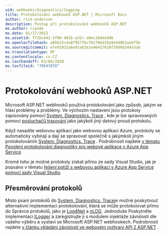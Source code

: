 ```yaml
---
uid: webhooks/diagnostics/logging
title: Protokolování webhooků ASP.NET | Microsoft Docs
author: rick-anderson
description: Postup při protokolování webhooků ASP.NET
ms.author: riande
ms.date: 01/17/2012
ms.assetid: f71bc442-5f80-481b-a32c-a0ec18dee9d6
ms.openlocfilehash: a05b32c4a8f9577bcf6170bd19a9e440b1aeb75b
ms.sourcegitcommit: e7e91932a6e91a63e2e46417626f39d6b244a3ab
ms.translationtype: MT
ms.contentlocale: cs-CZ
ms.lasthandoff: 03/06/2020
ms.locfileid: "78547878"
---
```

# <a name="aspnet-webhooks-logging"></a>Protokolování webhooků ASP.NET

Microsoft ASP.NET webhooků používá protokolování jako způsob, jakým se hlásí problémy a problémy. Ve výchozím nastavení jsou protokoly zapisovány pomocí [System. Diagnostics. Trace](https://msdn.microsoft.com/library/system.diagnostics.trace) , kde je lze spravovaných pomocí [posluchačů trasování](https://msdn.microsoft.com/library/system.diagnostics.tracelistener.aspx) jako jakýkoli jiný datový proud protokolu.

Když nasadíte webovou aplikaci jako webovou aplikaci Azure, protokoly se automaticky vybírají a dají se spravovat společně s jakýmkoli jiným protokolováním [System. Diagnostics. Trace](https://msdn.microsoft.com/library/system.diagnostics.trace) . Podrobnosti najdete [v tématu Povolení protokolování diagnostiky pro webové aplikace v Azure App Service](https://azure.microsoft.com/documentation/articles/web-sites-enable-diagnostic-log/)

Kromě toho je možné protokoly získat přímo ze sady Visual Studio, jak je popsáno v tématu [řešení potíží s webovou aplikací v Azure App Service pomocí sady Visual Studio](https://azure.microsoft.com/documentation/articles/web-sites-dotnet-troubleshoot-visual-studio/#webserverlogs).

## <a name="redirecting-logs"></a>Přesměrování protokolů

Místo psaní protokolů do [System. Diagnostics. Trace](https://msdn.microsoft.com/library/system.diagnostics.trace)je možné poskytnout alternativní implementaci protokolování, která se může protokolovat přímo do Správce protokolů, jako je [Log4Net](http://logging.apache.org/log4net/) a [nLOG](http://nlog-project.org/). Jednoduše Poskytněte implementaci [ILogger](https://github.com/aspnet/AspNetWebHooks/blob/master/src/Microsoft.AspNet.WebHooks.Common/Diagnostics/ILogger.cs) a zaregistrujte ji s modulem injektáže závislosti dle vašeho výběru a vystaví se Microsoft ASP.NET webhookech. Podrobnosti najdete [v článku vkládání závislostí ve webovém rozhraní API 2 ASP.NET](https://www.asp.net/web-api/overview/advanced/dependency-injection) .
